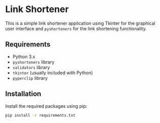 # Link Shortener

This is a simple link shortener application using Tkinter for the graphical user interface and `pyshorteners` for the link shortening functionality.

## Requirements

- Python 3.x
- `pyshorteners` library
- `validators` library
- `tkinter` (usually included with Python)
- `pyperclip` library

## Installation

Install the required packages using pip:

```bash
pip install -r requirements.txt
